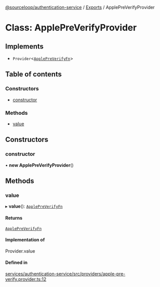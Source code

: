 [@sourceloop/authentication-service](../README.md) / [Exports](../modules.md) / ApplePreVerifyProvider

# Class: ApplePreVerifyProvider

## Implements

- `Provider`<[`ApplePreVerifyFn`](../modules.md#applepreverifyfn)\>

## Table of contents

### Constructors

- [constructor](ApplePreVerifyProvider.md#constructor)

### Methods

- [value](ApplePreVerifyProvider.md#value)

## Constructors

### constructor

• **new ApplePreVerifyProvider**()

## Methods

### value

▸ **value**(): [`ApplePreVerifyFn`](../modules.md#applepreverifyfn)

#### Returns

[`ApplePreVerifyFn`](../modules.md#applepreverifyfn)

#### Implementation of

Provider.value

#### Defined in

[services/authentication-service/src/providers/apple-pre-verify.provider.ts:12](https://github.com/sourcefuse/loopback4-microservice-catalog/blob/77bb890a2/services/authentication-service/src/providers/apple-pre-verify.provider.ts#L12)
